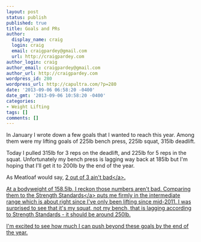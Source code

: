 ```yaml
---
layout: post
status: publish
published: true
title: Goals and PRs
author:
  display_name: craig
  login: craig
  email: craigpardey@gmail.com
  url: http://craigpardey.com
author_login: craig
author_email: craigpardey@gmail.com
author_url: http://craigpardey.com
wordpress_id: 280
wordpress_url: http://capultra.com/?p=280
date: '2013-09-06 06:58:20 -0400'
date_gmt: '2013-09-06 10:58:20 -0400'
categories:
- Weight Lifting
tags: []
comments: []
---
```

<p>In January I wrote down a few goals that I wanted to reach this year.  Among them were my lifting goals of 225lb bench press, 225lb squat, 315lb deadlift.</p>
<p>Today I pulled 315lb for 3 reps on the deadlift, and 225lb for 5 reps in the squat.  Unfortunately my bench press is lagging way back at 185lb but I'm hoping that I'll get it to 200lb by the end of the year.</p>
<p>As Meatloaf would say, <a href="http:/&#47;www.youtube.com&#47;watch?v=k5hWWe-ts2s">2 out of 3 ain't bad<&#47;a>.</p>
<p>At a bodyweight of 158.5lb, I reckon those numbers aren't bad.  Comparing them to the <a href="http:/&#47;www.exrx.net&#47;Testing&#47;WeightLifting&#47;StrengthStandards.htm">Strength Standards<&#47;a> puts me firmly in the intermediate range which is about right since I've only been lifting since mid-2011.  I was surprised to see that it's my squat, not my bench, that is lagging according to Strength Standards - it should be around 250lb.  </p>
<p>I'm excited to see how much I can push beyond these goals by the end of the year.</p>

